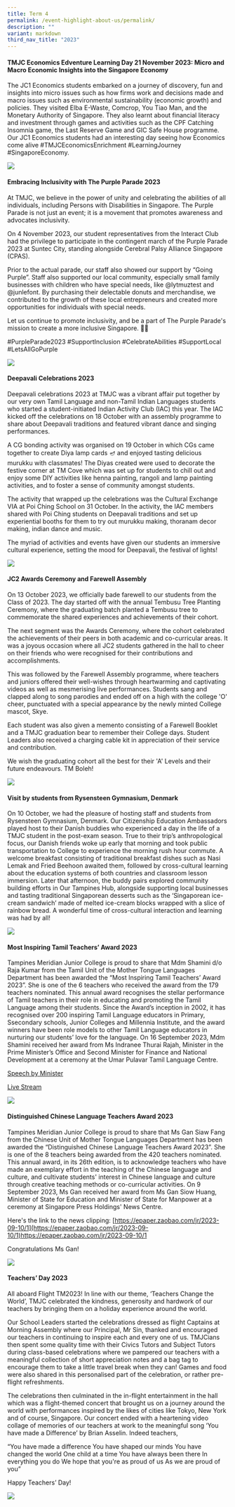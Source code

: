 ```yaml
---
title: Term 4
permalink: /event-highlight-about-us/permalink/
description: ""
variant: markdown
third_nav_title: "2023"
---
```

#### TMJC Economics Edventure Learning Day 21 November 2023: Micro and Macro Economic Insights into the Singapore Economy

The JC1 Economics students embarked on a journey of discovery, fun and insights into micro issues such as how firms work and decisions made and macro issues such as environmental sustainability (economic growth) and policies. They visited Elba E-Waste, Comcrop, You Tiao Man, and the Monetary Authority of Singapore. They also learnt about financial literacy and investment through games and activities such as the CPF Catching Insomnia game, the Last Reserve Game and GIC Safe House programme. Our JC1 Economics students had an interesting day seeing how Economics come alive #TMJCEconomicsEnrichment #LearningJourney #SingaporeEconomy.

![](/images/Event%20Highlights/2023/Term%204/2023_T4_Events_EconsEnrichment_01.jpg)


#### Embracing Inclusivity with The Purple Parade 2023

At TMJC, we believe in the power of unity and celebrating the abilities of all individuals, including Persons with Disabilities in Singapore. The Purple Parade is not just an event; it is a movement that promotes awareness and advocates inclusivity. 

On 4 November 2023, our student representatives from the Interact Club had the privilege to participate in the contingent march of the Purple Parade 2023 at Suntec City, standing alongside Cerebral Palsy Alliance Singapore (CPAS). 

Prior to the actual parade, our staff also showed our support by “Going Purple”. Staff also supported our local community, especially small family businesses with children who have special needs, like @lytmuztest and @junlefont. By purchasing their delectable donuts and merchandise, we contributed to the growth of these local entrepreneurs and created more opportunities for individuals with special needs.

Let us continue to promote inclusivity, and be a part of The Purple Parade's mission to create a more inclusive Singapore. 💜✨ 

#PurpleParade2023 #SupportInclusion #CelebrateAbilities #SupportLocal #LetsAllGoPurple

![](/images/Event%20Highlights/2023/Term%204/2023-t4-events-purpleparade_01.jpg)

#### Deepavali Celebrations 2023

Deepavali celebrations 2023 at TMJC was a vibrant affair put together by our very own Tamil Language  and non-Tamil Indian Languages students who started a student-initiated Indian Activity Club (IAC) this year.  The IAC kicked off the celebrations on 18 October with an assembly programme to share about Deepavali traditions and featured vibrant dance and singing performances. 

A CG bonding activity was organised on 19 October in which CGs came together to create Diya lamp cards 🪔 and enjoyed tasting delicious murukku with classmates! The Diyas created were used to decorate the festive corner at TM Cove which was set up for students to chill out and enjoy some DIY activities like henna painting, rangoli and lamp painting activities, and to foster a sense of community amongst students.

The activity that wrapped up the celebrations was the Cultural Exchange VIA at Poi Ching School on 31 October. In the activity, the IAC members shared with Poi Ching students on Deepavali traditions and set up experiential booths for them to try out murukku making, thoranam decor making, indian dance and music. 

The myriad of activities and events have given our  students an immersive cultural experience, setting the mood for Deepavali, the festival of lights! 

![](/images/Event%20Highlights/2023/Term%204/2023-t4-events-deepavalicelebrations_01.jpg)

#### JC2 Awards Ceremony and Farewell Assembly

On 13 October 2023, we officially bade farewell to our students from the Class of 2023. The day started off with the annual Tembusu Tree Planting Ceremony, where the graduating batch planted a Tembusu tree to commemorate the shared experiences and achievements of their cohort. 

The next segment was the Awards Ceremony, where the cohort celebrated the achievements of their peers in both academic and co-curricular areas. It was a joyous occasion where all JC2 students gathered in the hall to cheer on their friends who were recognised for their contributions and accomplishments. 

This was followed by the Farewell Assembly programme, where teachers and juniors offered their well-wishes through heartwarming and captivating videos as well as mesmerising live performances. Students sang and clapped along to song parodies and ended off on a high with the college 'O' cheer, punctuated with a special appearance by the newly minted College mascot, Skye. 

Each student was also given a memento consisting of a Farewell Booklet and a TMJC graduation bear to remember their College days. Student Leaders also received a charging cable kit in appreciation of their service and contribution.

We wish the graduating cohort all the best for their 'A' Levels and their future endeavours. TM Boleh!

![](/images/Event%20Highlights/2023/Term%204/2023-t4-events-farewellassembly_01.jpg)

#### Visit by students from Rysensteen Gymnasium, Denmark

On 10 October, we had the pleasure of hosting staff and students from Rysensteen Gymnasium, Denmark. Our Citizenship Education Ambassadors played host to their Danish buddies who experienced a day in the life of a TMJC student in the post-exam season. True to their trip’s anthropological focus, our Danish friends woke up early that morning and took public transportation to College to experience the morning rush hour commute. A welcome breakfast consisting of traditional breakfast dishes such as Nasi Lemak and Fried Beehoon awaited them, followed by cross-cultural learning about the education systems of both countries and classroom lesson immersion. Later that afternoon, the buddy pairs explored community building efforts in Our Tampines Hub, alongside supporting local businesses and tasting traditional Singaporean desserts such as the ‘Singaporean ice-cream sandwich’ made of melted ice-cream blocks wrapped with a slice of rainbow bread. A wonderful time of cross-cultural interaction and learning was had by all! 

![](/images/Event%20Highlights/2023/Term%204/2023-t4-events-danishschoolvisit_01.jpg)

#### Most Inspiring Tamil Teachers’ Award 2023

Tampines Meridian Junior College is proud to share that Mdm Shamini d/o Raja Kumar from the Tamil Unit of the Mother Tongue Languages Department has been awarded the “Most Inspiring Tamil Teachers’ Award 2023”. She is one of the 6 teachers who received the award from the 179 teachers nominated. This annual award recognises the stellar performance of Tamil teachers in their role in educating and promoting the Tamil Language among their students. Since the Award’s inception in 2002, it has recognised over 200 inspiring Tamil Language educators in Primary, Ssecondary schools, Junior Colleges and Millennia Institute, and the award winners have been role models to other Tamil Language educators in nurturing our students’ love for the language. On 16 September 2023, Mdm Shamini received her award from Ms Indranee Thurai Rajah, Minister in the Prime Minister’s Office and Second Minister for Finance and National Development at a ceremony at the Umar Pulavar Tamil Language Centre. 

[Speech by Minister](https://www.pmo.gov.sg/Newsroom/Minister-Indranee-Rajah-at-the-2023-Most-Inspiring-Tamil-Teachers-Award-Ceremony#:~:text=Take%20for%20instance%2C%20Mdm%20Kayal,new%20pedagogies%20with%20her%20team)

[Live Stream](https://www.youtube.com/watch?v=BWrI7UU0bos&feature=youtu.be)

![](/images/Event%20Highlights/2023/Term%204/2023-t4-events-tamilteacheraward_01.jpg)

#### Distinguished Chinese Language Teachers Award 2023

Tampines Meridian Junior College is proud to share that Ms Gan Siaw Fang from the Chinese Unit of Mother Tongue Languages Department has been awarded the “Distinguished Chinese Language Teachers Award 2023”. She is one of the 8 teachers being awarded from the 420 teachers nominated. This annual award, in its 26th edition, is to acknowledge teachers who have made an exemplary effort in the teaching of the Chinese language and culture, and cultivate students' interest in Chinese language and culture through creative teaching methods or co-curricular activities. On 9 September 2023, Ms Gan received her award from Ms Gan Siow Huang, Minister of State for Education and Minister of State for Manpower at a ceremony at Singapore Press Holdings' News Centre. 

Here's the link to the news clipping: [https://epaper.zaobao.com/jr/2023-09-10/1](https://epaper.zaobao.com/jr/2023-09-10/1)https://epaper.zaobao.com/jr/2023-09-10/1

Congratulations Ms Gan!

![](/images/Event%20Highlights/2023/Term%204/2023-t4-events-clteacheraward_01.jpg)

#### Teachers’ Day 2023 

All aboard Flight TM2023! In line with our theme, ‘Teachers Change the World’, TMJC celebrated the kindness, generosity and hardwork of our teachers by bringing them on a holiday experience around the world. 

Our School Leaders started the celebrations dressed as flight Captains at Morning Assembly where our Principal, Mr Sin, thanked and encouraged our teachers in continuing to inspire each and every one of us. TMJCians then spent some quality time with their Civics Tutors and Subject Tutors during class-based celebrations where we pampered our teachers with a meaningful collection of short appreciation notes and a bag tag to encourage them to take a little travel break when they can! Games and food were also shared in this personalised part of the celebration, or rather pre-flight refreshments.

The celebrations then culminated in the in-flight entertainment in the hall which was a flight-themed concert that brought us on a journey around the world with performances inspired by the likes of cities like Tokyo, New York and of course, Singapore. Our concert ended with a heartening video collage of memories of our teachers at work to the meaningful song ‘You have made a Difference’ by Brian Asselin. Indeed teachers, 

“You have made a difference
You have shaped our minds
You have changed the world
One child at a time
You have always been there
In everything you do
We hope that you're as proud of us
As we are proud of you”

Happy Teachers’ Day! 

![](/images/Event%20Highlights/2023/Term%204/2023-t4-events-teachersday_01.jpg)